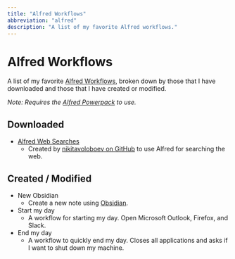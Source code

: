 ```yaml
---
title: "Alfred Workflows"
abbreviation: "alfred"
description: "A list of my favorite Alfred workflows."
---
```


# Alfred Workflows

A list of my favorite [Alfred Workflows](https://www.alfredapp.com/workflows/), broken down by those that I have downloaded and those that I have created or modified.

*Note: Requires the [Alfred Powerpack](https://www.alfredapp.com/powerpack/) to use.*

## Downloaded
- [Alfred Web Searches](https://github.com/nikitavoloboev/alfred-web-searches#readme)
  - Created by [nikitavoloboev on GitHub](https://github.com/nikitavoloboev) to use Alfred for searching the web.

## Created / Modified
- New Obsidian
  - Create a new note using [Obsidian](https://obsidian.md/).
- Start my day
  - A workflow for starting my day. Open Microsoft Outlook, Firefox, and Slack.
- End my day
  - A workflow to quickly end my day. Closes all applications and asks if I want to shut down my machine.
